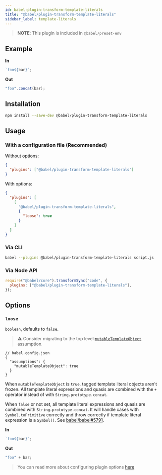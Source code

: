```yaml
---
id: babel-plugin-transform-template-literals
title: "@babel/plugin-transform-template-literals"
sidebar_label: template-literals
---
```


> **NOTE**: This plugin is included in `@babel/preset-env`

## Example

**In**

```javascript
`foo${bar}`;
```

**Out**

```javascript
"foo".concat(bar);
```

## Installation

```sh
npm install --save-dev @babel/plugin-transform-template-literals
```

## Usage

### With a configuration file (Recommended)

Without options:

```json
{
  "plugins": ["@babel/plugin-transform-template-literals"]
}
```

With options:

```json
{
  "plugins": [
    [
      "@babel/plugin-transform-template-literals",
      {
        "loose": true
      }
    ]
  ]
}
```

### Via CLI

```sh
babel --plugins @babel/plugin-transform-template-literals script.js
```

### Via Node API

```javascript
require("@babel/core").transformSync("code", {
  plugins: ["@babel/plugin-transform-template-literals"],
});
```

## Options

### `loose`

`boolean`, defaults to `false`.

> ⚠️ Consider migrating to the top level [`mutableTemplateObject`](assumptions.md#mutabletemplateobject) assumption.

```jsonc
// babel.config.json
{
  "assumptions": {
    "mutableTemplateObject": true
  }
}
```

When `mutableTemplateObject` is `true`, tagged template literal objects aren't frozen. All template literal expressions and quasis are combined with the `+` operator instead of with `String.prototype.concat`.

When `false` or not set, all template literal expressions and quasis are combined with `String.prototype.concat`. It will handle cases with `Symbol.toPrimitive` correctly and throw correctly if template literal expression is a `Symbol()`. See [babel/babel#5791](https://github.com/babel/babel/pull/5791).

**In**

```javascript
`foo${bar}`;
```

**Out**

```javascript
"foo" + bar;
```

> You can read more about configuring plugin options [here](https://babeljs.io/docs/en/plugins#plugin-options)
